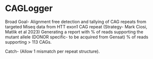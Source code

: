 # CAGLogger

Broad Goal-
Alignment free detection and tallying of CAG repeats from targeted Miseq data from HTT exon1 CAG repeat (Strategy- Mark Ciosi, Matlik et al 2023)
Generating a report with % of reads supporting the mutant allele (DONOR specific- to be acquired from Gensat)
% of reads supporting > 113 CAGs.

Catch- (Allow 1 mismatch per repeat structure).
